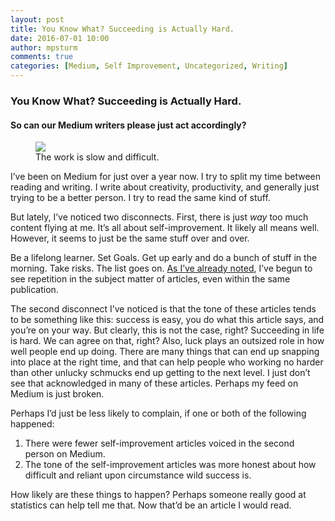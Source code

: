 ```yaml
---
layout: post
title: You Know What? Succeeding is Actually Hard.
date: 2016-07-01 10:00
author: mpsturm
comments: true
categories: [Medium, Self Improvement, Uncategorized, Writing]
---
```



<h3>You Know What? Succeeding is Actually Hard.</h3>
<h4>So can our Medium writers please just act accordingly?</h4>
<figure class="wp-caption">

<img src="https://mikesturmblog.files.wordpress.com/2016/07/f81d7-1pwn6o4xvgkieewmdjplhuw.jpeg">

<figcaption class="wp-caption-text">The work is slow and difficult.</figcaption></figure><p>I’ve been on Medium for just over a year now. I try to split my time between reading and writing. I write about creativity, productivity, and generally just trying to be a better person. I try to read the same kind of stuff.</p>
<p>But lately, I’ve noticed two disconnects. First, there is just <em>way</em> too much content flying at me. It’s all about self-improvement. It likely all means well. However, it seems to just be the same stuff over and over.</p>
<p>Be a lifelong learner. Set Goals. Get up early and do a bunch of stuff in the morning. Take risks. The list goes on. <a href="https://medium.com/self-starter/its-happened-medium-posts-have-repeated-themselves-d74aec06e512#.eg4xsb62h" target="_blank">As I’ve already noted</a>, I’ve begun to see repetition in the subject matter of articles, even within the same publication.</p>
<p>The second disconnect I’ve noticed is that the tone of these articles tends to be something like this: success is easy, you do what this article says, and you’re on your way. But clearly, this is not the case, right? Succeeding in life is hard. We can agree on that, right? Also, luck plays an outsized role in how well people end up doing. There are many things that can end up snapping into place at the right time, and that can help people who working no harder than other unlucky schmucks end up getting to the next level. I just don’t see that acknowledged in many of these articles. Perhaps my feed on Medium is just broken.</p>
<p>Perhaps I’d just be less likely to complain, if one or both of the following happened:</p>
<ol>
<li>There were fewer self-improvement articles voiced in the second person on Medium.</li>
<li>The tone of the self-improvement articles was more honest about how difficult and reliant upon circumstance wild success is.</li>
</ol>
<p>How likely are these things to happen? Perhaps someone really good at statistics can help tell me that. Now that’d be an article I would read.</p>

